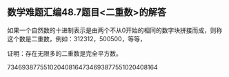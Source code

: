 ## 数学难题汇编48.7题目<二重数>的解答

如果一个自然数的十进制表示是由两个不从0开始的相同的数字块拼接而成，则称这个数是二重数，例如：312312，500500，等等，

证明：存在无限多的二重数是完全平方数。



734693877551020408164734693877551020408164
